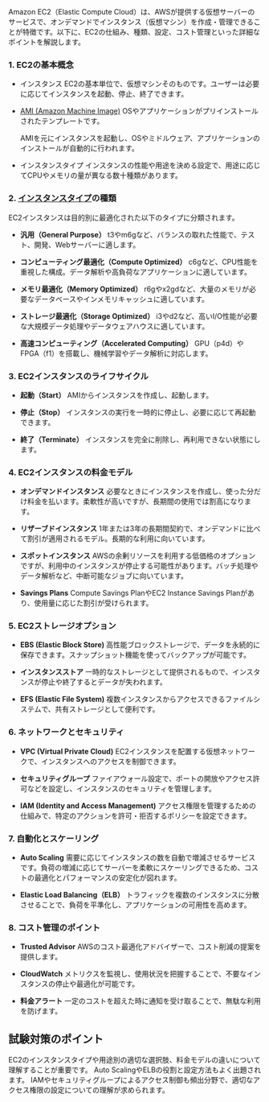 Amazon EC2（Elastic Compute Cloud）は、AWSが提供する仮想サーバーのサービスで、オンデマンドでインスタンス（仮想マシン）を作成・管理できることが特徴です。以下に、EC2の仕組み、種類、設定、コスト管理といった詳細なポイントを解説します。

### 1. EC2の基本概念

* インスタンス
  EC2の基本単位で、仮想マシンそのものです。ユーザーは必要に応じてインスタンスを起動、停止、終了できます。

* [AMI (Amazon Machine Image)](./AMI.md)
  OSやアプリケーションがプリインストールされたテンプレートです。

  AMIを元にインスタンスを起動し、OSやミドルウェア、アプリケーションのインストールが自動的に行われます。

* インスタンスタイプ
  インスタンスの性能や用途を決める設定で、用途に応じてCPUやメモリの量が異なる数十種類があります。


### 2. [インスタンスタイプ](INSTANCE_TYPE.md)の種類

EC2インスタンスは目的別に最適化された以下のタイプに分類されます。

* **汎用（General Purpose）**
  t3やm6gなど、バランスの取れた性能で、テスト、開発、Webサーバーに適します。

* **コンピューティング最適化（Compute Optimized）**
  c6gなど、CPU性能を重視した構成。データ解析や高負荷なアプリケーションに適しています。

* **メモリ最適化（Memory Optimized）**
  r6gやx2gdなど、大量のメモリが必要なデータベースやインメモリキャッシュに適しています。

* **ストレージ最適化（Storage Optimized）**
  i3やd2など、高いI/O性能が必要な大規模データ処理やデータウェアハウスに適しています。

* **高速コンピューティング（Accelerated Computing）**
  GPU（p4d）やFPGA（f1）を搭載し、機械学習やデータ解析に対応します。

### 3. EC2インスタンスのライフサイクル
* **起動（Start）**
  AMIからインスタンスを作成し、起動します。

* **停止（Stop）**
  インスタンスの実行を一時的に停止し、必要に応じて再起動できます。

* **終了（Terminate）**
  インスタンスを完全に削除し、再利用できない状態にします。

### 4. EC2インスタンスの料金モデル
* **オンデマンドインスタンス**
  必要なときにインスタンスを作成し、使った分だけ料金を払います。柔軟性が高いですが、長期間の使用では割高になります。

* **リザーブドインスタンス**
  1年または3年の長期間契約で、オンデマンドに比べて割引が適用されるモデル。長期的な利用に向いています。

* **スポットインスタンス**
  AWSの余剰リソースを利用する低価格のオプションですが、利用中のインスタンスが停止する可能性があります。バッチ処理やデータ解析など、中断可能なジョブに向いています。

* **Savings Plans**
  Compute Savings PlanやEC2 Instance Savings Planがあり、使用量に応じた割引が受けられます。

### 5. EC2ストレージオプション
* **EBS (Elastic Block Store)**
  高性能ブロックストレージで、データを永続的に保存できます。スナップショット機能を使ってバックアップが可能です。

* **インスタンスストア**
  一時的なストレージとして提供されるもので、インスタンスが停止や終了するとデータが失われます。

* **EFS (Elastic File System)**
  複数インスタンスからアクセスできるファイルシステムで、共有ストレージとして便利です。

### 6. ネットワークとセキュリティ
* **VPC (Virtual Private Cloud)**
  EC2インスタンスを配置する仮想ネットワークで、インスタンスへのアクセスを制御できます。

* **セキュリティグループ**
  ファイアウォール設定で、ポートの開放やアクセス許可などを設定し、インスタンスのセキュリティを管理します。

* **IAM (Identity and Access Management)**
  アクセス権限を管理するための仕組みで、特定のアクションを許可・拒否するポリシーを設定できます。

### 7. 自動化とスケーリング
* **Auto Scaling**
  需要に応じてインスタンスの数を自動で増減させるサービスです。負荷の増減に応じてサーバーを柔軟にスケーリングできるため、コストの最適化とパフォーマンスの安定化が図れます。

* **Elastic Load Balancing（ELB）**
  トラフィックを複数のインスタンスに分散させることで、負荷を平準化し、アプリケーションの可用性を高めます。

### 8. コスト管理のポイント
* **Trusted Advisor**
  AWSのコスト最適化アドバイザーで、コスト削減の提案を提供します。

* **CloudWatch**
  メトリクスを監視し、使用状況を把握することで、不要なインスタンスの停止や最適化が可能です。

* **料金アラート**
  一定のコストを超えた時に通知を受け取ることで、無駄な利用を防げます。

## 試験対策のポイント
EC2のインスタンスタイプや用途別の適切な選択肢、料金モデルの違いについて理解することが重要です。
Auto ScalingやELBの役割と設定方法もよく出題されます。
IAMやセキュリティグループによるアクセス制御も頻出分野で、適切なアクセス権限の設定についての理解が求められます。
